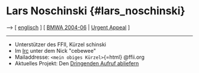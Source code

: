 # Lars Noschinski {#lars_noschinski}

\--\> \[ [ englisch](LarsNoschinskiEn "wikilink") \] \[ [ BMWA
2004-06](Bmwa0406De "wikilink") \| [ Urgent
Appeal](LtrCons0406En "wikilink") \]

------------------------------------------------------------------------

-   Unterstützer des FFII, Kürzel schinski
-   Im [ Irc](IrcEn "wikilink") unter dem Nick \"cebewee\"
-   Mailaddresse: `<mein obiges Kürzel>`{=html} \@ffii.org
-   Aktuelles Projekt: Den [ Dringenden Aufruf
    abliefern](LtrCons0406En "wikilink")
